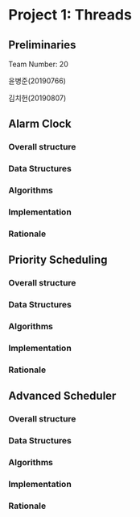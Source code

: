 # Project 1: Threads
## Preliminaries
Team Number: 20

윤병준(20190766)

김치헌(20190807)


## Alarm Clock
### Overall structure
### Data Structures
### Algorithms
### Implementation
### Rationale


## Priority Scheduling
### Overall structure
### Data Structures
### Algorithms
### Implementation
### Rationale


## Advanced Scheduler
### Overall structure
### Data Structures
### Algorithms
### Implementation
### Rationale